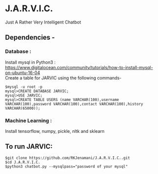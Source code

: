 # J.A.R.V.I.C.
Just A Rather Very Intelligent Chatbot

## Dependencies - 

### Database : 
Install mysql in Python3 : https://www.digitalocean.com/community/tutorials/how-to-install-mysql-on-ubuntu-16-04  \
Create a table for JARVIC using the following commands-
~~~~
$mysql -u root -p
mysql>CREATE DATABASE JARVIC;
mysql>USE JARVIC;
mysql>CREATE TABLE USERS (name VARCHAR(100),username VARCHAR(100),password VARCHAR(100),contact VARCHAR(100),history VARCHAR(65000));
~~~~
### Machine Learning :
Install tensorflow, numpy, pickle, nltk and sklearn 

## To run JARVIC:

~~~~ 
$git clone https://github.com/RKJenamani/J.A.R.V.I.C..git 
$cd J.A.R.V.I.C.
$python3 chatbot.py --mysqlpass="password of your mysql"
~~~~
